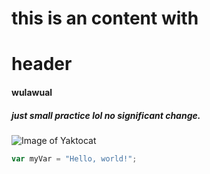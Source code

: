 # this is an content with <h1> header
#### wulawual
##### just small practice lol no significant change.
![Image of Yaktocat](https://octodex.github.com/images/yaktocat.png)
``` javascript
var myVar = "Hello, world!";
```
